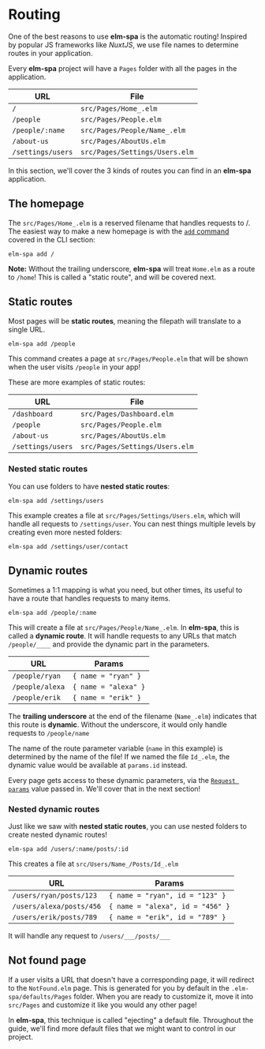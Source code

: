 # Routing

One of the best reasons to use __elm-spa__ is the automatic routing! Inspired by popular JS frameworks like _NuxtJS_, we use file names to determine routes in your application.

Every __elm-spa__ project will have a `Pages` folder with all the pages in the application.

URL | File
--- | ---
`/` | `src/Pages/Home_.elm`
`/people` | `src/Pages/People.elm`
`/people/:name` | `src/Pages/People/Name_.elm`
`/about-us` | `src/Pages/AboutUs.elm`
`/settings/users` | `src/Pages/Settings/Users.elm`

In this section, we'll cover the 3 kinds of routes you can find in an __elm-spa__ application.

## The homepage
 
The `src/Pages/Home_.elm` is a reserved filename that handles requests to /. The easiest way to make a new homepage is with the [`add` command](/docs/cli#adding-a-homepage) covered in the CLI section:

```terminal
elm-spa add /
```

__Note:__ Without the trailing underscore, __elm-spa__ will treat `Home.elm` as a route to `/home`! This is called a "static route", and will be covered next.

## Static routes

Most pages will be __static routes__, meaning the filepath will translate to a single URL.

```terminal
elm-spa add /people
```

This command creates a page at `src/Pages/People.elm` that will be shown when the user visits `/people` in your app!

These are more examples of static routes:

URL | File
--- | ---
`/dashboard` | `src/Pages/Dashboard.elm`
`/people` | `src/Pages/People.elm`
`/about-us` | `src/Pages/AboutUs.elm`
`/settings/users` | `src/Pages/Settings/Users.elm`

### Nested static routes

You can use folders to have __nested static routes__:

```terminal
elm-spa add /settings/users
```

This example creates a file at `src/Pages/Settings/Users.elm`, which will handle all requests to `/settings/user`. You can nest things multiple levels by creating even more nested folders:

```terminal
elm-spa add /settings/user/contact
```


## Dynamic routes

Sometimes a 1:1 mapping is what you need, but other times, its useful to have a route that handles requests to many items.

```terminal
elm-spa add /people/:name
```

This will create a file at `src/Pages/People/Name_.elm`. In __elm-spa__, this is called a __dynamic route__. It will handle requests to any URLs that match `/people/____` and provide the dynamic part in the parameters.

URL | Params
--- | ---
`/people/ryan` | `{ name = "ryan" }`
`/people/alexa` | `{ name = "alexa" }`
`/people/erik` | `{ name = "erik" }`

The __trailing underscore__ at the end of the filename (`Name_.elm`) indicates that this route is __dynamic__. Without the underscore, it would only handle requests to `/people/name`

The name of the route parameter variable (`name` in this example) is determined by the name of the file! If we named the file `Id_.elm`, the dynamic value would be available at `params.id` instead.

Every page gets access to these dynamic parameters, via the [`Request params`](/docs/pages#requests) value passed in. We'll cover that in the next section!

### Nested dynamic routes

Just like we saw with __nested static routes__, you can use nested folders to create nested dynamic routes!

```terminal
elm-spa add /users/:name/posts/:id
```

This creates a file at `src/Users/Name_/Posts/Id_.elm`

URL | Params
--- | ---
`/users/ryan/posts/123` | `{ name = "ryan", id = "123" }`
`/users/alexa/posts/456` | `{ name = "alexa", id = "456" }`
`/users/erik/posts/789` | `{ name = "erik", id = "789" }`

It will handle any request to `/users/___/posts/___`


## Not found page

If a user visits a URL that doesn't have a corresponding page, it will redirect to the `NotFound.elm` page. This is generated for you by default in the `.elm-spa/defaults/Pages` folder. When you are ready to customize it, move it into `src/Pages` and customize it like you would any other page!

In __elm-spa__, this technique is called "ejecting" a default file. Throughout the guide, we'll find more default files that we might want to control in our project.
